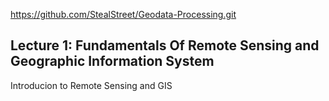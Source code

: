 https://github.com/StealStreet/Geodata-Processing.git
## Lecture 1: Fundamentals Of Remote Sensing and Geographic Information System

Introducion to Remote Sensing and GIS
